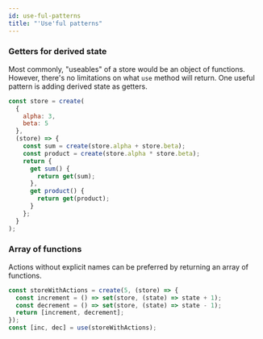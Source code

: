 ```yaml
---
id: use-ful-patterns
title: "'Use'ful patterns"
---
```


### Getters for derived state

Most commonly, "useables" of a store would be an object of functions. However, there's no limitations on what `use` method will return. One useful pattern is adding derived state as getters.

```js
const store = create(
  {
    alpha: 3,
    beta: 5
  },
  (store) => {
    const sum = create(store.alpha + store.beta);
    const product = create(store.alpha * store.beta);
    return {
      get sum() {
        return get(sum);
      },
      get product() {
        return get(product);
      }
    };
  }
);
```

### Array of functions

Actions without explicit names can be preferred by returning an array of functions.

```js
const storeWithActions = create(5, (store) => {
  const increment = () => set(store, (state) => state + 1);
  const decrement = () => set(store, (state) => state - 1);
  return [increment, decrement];
});
const [inc, dec] = use(storeWithActions);
```
